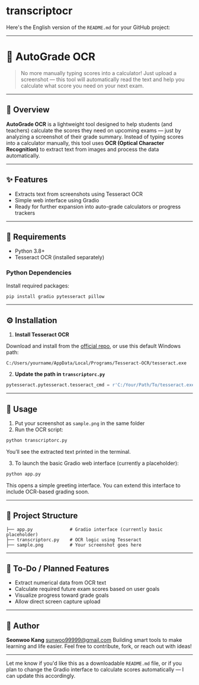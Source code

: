 # transcriptocr

Here's the English version of the `README.md` for your GitHub project:

---

# 🧮 AutoGrade OCR

> No more manually typing scores into a calculator! Just upload a screenshot — this tool will automatically read the text and help you calculate what score you need on your next exam.

---

## 📌 Overview

**AutoGrade OCR** is a lightweight tool designed to help students (and teachers) calculate the scores they need on upcoming exams — just by analyzing a screenshot of their grade summary.
Instead of typing scores into a calculator manually, this tool uses **OCR (Optical Character Recognition)** to extract text from images and process the data automatically.

---

## ✨ Features

* Extracts text from screenshots using Tesseract OCR
* Simple web interface using Gradio
* Ready for further expansion into auto-grade calculators or progress trackers

---

## 🔧 Requirements

* Python 3.8+
* Tesseract OCR (installed separately)

### Python Dependencies

Install required packages:

```bash
pip install gradio pytesseract pillow
```

---

## ⚙️ Installation

1. **Install Tesseract OCR**

Download and install from the [official repo](https://github.com/tesseract-ocr/tesseract), or use this default Windows path:

```
C:/Users/yourname/AppData/Local/Programs/Tesseract-OCR/tesseract.exe
```

2. **Update the path in `transcriptorc.py`**

```python
pytesseract.pytesseract.tesseract_cmd = r'C:/Your/Path/To/tesseract.exe'
```

---

## 🚀 Usage

1. Put your screenshot as `sample.png` in the same folder
2. Run the OCR script:

```bash
python transcriptorc.py
```

You’ll see the extracted text printed in the terminal.

3. To launch the basic Gradio web interface (currently a placeholder):

```bash
python app.py
```

This opens a simple greeting interface. You can extend this interface to include OCR-based grading soon.

---

## 📁 Project Structure

```
├── app.py              # Gradio interface (currently basic placeholder)
├── transcriptorc.py    # OCR logic using Tesseract
├── sample.png          # Your screenshot goes here
```

---

## 🚧 To-Do / Planned Features

* Extract numerical data from OCR text
* Calculate required future exam scores based on user goals
* Visualize progress toward grade goals
* Allow direct screen capture upload

---

## 👤 Author

**Seonwoo Kang**
sunwoo99999@gmail.com
Building smart tools to make learning and life easier.
Feel free to contribute, fork, or reach out with ideas!

---

Let me know if you'd like this as a downloadable `README.md` file, or if you plan to change the Gradio interface to calculate scores automatically — I can update this accordingly.
